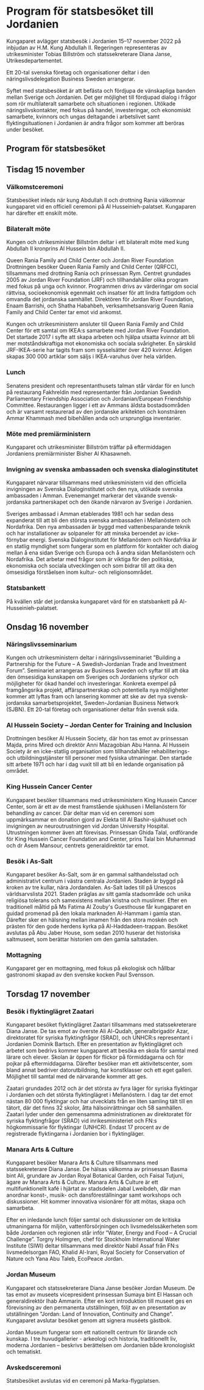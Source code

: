 # Program för statsbesöket till Jordanien

Kungaparet avlägger statsbesök i Jordanien 15–17 november 2022 på inbjudan av H.M. Kung Abdullah II. Regeringen representeras av utrikesminister Tobias Billström och statssekreterare Diana Janse, Utrikesdepartementet.

Ett 20-tal svenska företag och organisationer deltar i den näringslivsdelegation Business Sweden arrangerar.

Syftet med statsbesöket är att befästa och fördjupa de vänskapliga banden mellan Sverige och Jordanien. Det ger möjlighet till fördjupad dialog i frågor som rör multilateralt samarbete och situationen i regionen. Utökade näringslivskontakter, med fokus på handel, investeringar, och ekonomiskt samarbete, kvinnors och ungas deltagande i arbetslivet samt flyktingsituationen i Jordanien är andra frågor som kommer att beröras under besöket.

## Program för statsbesöket

## Tisdag 15 november

### Välkomstceremoni

Statsbesöket inleds när kung Abdullah II och drottning Rania välkomnar kungaparet vid en officiell ceremoni på Al Husseinieh-palatset. Kungaparen har därefter ett enskilt möte.

### Bilateralt möte

Kungen och utrikesminister Billström deltar i ett bilateralt möte med kung Abdullah II kronprins Al Hussein bin Abdullah II.

Queen Rania Family and Child Center och Jordan River Foundation
Drottningen besöker Queen Rania Family and Child Center (QRFCC), tillsammans med drottning Rania och prinsessan Rym. Centret grundades 2005 av Jordan River Foundation (JRF) och tillhandahåller olika program med fokus på unga och kvinnor. Programmen drivs av värderingar om social rättvisa, socioekonomisk egenmakt och insatser för att lindra fattigdom och omvandla det jordanska samhället. Direktören för Jordan River Foundation,  Enaam Barrishi, och Shatha Habahbeh, verksamhetsansvarig Queen Rania Family and Child Center tar emot vid ankomst.

Kungen och utrikesministern ansluter till Queen Rania Family and Child Center för ett samtal om IKEA:s samarbete med Jordan River Foundation. Det startade 2017 i syfte att skapa arbeten och hjälpa utsatta kvinnor att bli mer motståndskraftiga mot ekonomiska och sociala svårigheter. En särskild JRF-IKEA-serie har tagits fram som sysselsätter över 420 kvinnor. Årligen skapas 300 000 artiklar som säljs i IKEA-varuhus över hela världen.

### Lunch

Senatens president och representanthusets talman står värdar för en lunch på restaurang Fakhreldin med representanter från Jordanian Swedish Parliamentary Friendship Association och Jordanian/European Friendship Committee. Restaurangen ligger i ett av Ammans äldsta bostadsområden och är varsamt restaurerad av den jordanske arkitekten och konstnären Ammar Khammash med bibehållen anda och ursprungliga inventarier.

### Möte med premiärministern

Kungaparet och utrikesminister Billström träffar på eftermiddagen Jordaniens premiärminister Bisher Al Khasawneh.

### Invigning av svenska ambassaden och svenska dialoginstitutet

Kungaparet närvarar tillsammans med utrikesministern vid den officiella invigningen av Svenska Dialoginstitutet och den nya, utökade svenska ambassaden i Amman. Evenemanget markerar det växande svensk-jordanska partnerskapet och den ökande närvaron av Sverige i Jordanien.

Sveriges ambassad i Amman etablerades 1981 och har sedan dess expanderat till att bli den största svenska ambassaden i Mellanöstern och Nordafrika. Den nya ambassaden är byggd med vattenbesparande teknik och har installationer av solpaneler för att minska beroendet av icke-förnybar energi. Svenska Dialoginstitutet för Mellanöstern och Nordafrika är en statlig myndighet som fungerar som en plattform för kontakter och dialog mellan å ena sidan Sverige och Europa och å andra sidan Mellanöstern och Nordafrika. Det arbetar med frågor som är viktiga för den politiska, ekonomiska och sociala utvecklingen och som bidrar till att öka den ömsesidiga förståelsen inom kultur- och religionsområdet.

### Statsbankett

På kvällen står det jordanska kungaparet värd för en statsbankett på Al-Husseinieh-palatset.

## Onsdag 16 november

### Näringslivsseminarium

Kungen och utrikesministern deltar i näringslivsseminariet ”Building a Partnership for the Future – A Swedish-Jordanian Trade and Investment Forum”. Seminariet arrangeras av Business Sweden och syftar till att öka den ömsesidiga kunskapen om Sveriges och Jordaniens styrkor och möjligheter för ökad handel och investeringar. Konkreta exempel på framgångsrika projekt, affärspartnerskap och potentiella nya möjligheter kommer att lyftas fram och lansering kommer att ske av det nya svensk-jordanska samarbetsprojektet, Sweden-Jordanian Business Network (SJBN). Ett 20-tal företag och organisationer deltar från svensk sida.

### Al Hussein Society – Jordan Center for Training and Inclusion

Drottningen besöker Al Hussein Society, där hon tas emot av prinsessan Majda, prins Mired och direktör Anni Mazagobian Abu Hanna. Al Hussein Society är en icke-statlig organisation som tillhandahåller rehabiliterings- och utbildningstjänster till personer med fysiska utmaningar. Den startade sitt arbete 1971 och har i dag vuxit till att bli en ledande organisation på området.

### King Hussein Cancer Center

Kungaparet besöker tillsammans med utrikesministern King Hussein Cancer Center, som är ett av de mest framstående sjukhusen i Mellanöstern för behandling av cancer. Där deltar man vid en ceremoni som uppmärksammar en donation gjord av Elekta till Al Bashir-sjukhuset och invigningen av neuroutrustningen vid Jordan University Hospital. Utrustningen kommer även att förevisas. Prinsessan Ghida Talal, ordförande för King Hussein Cancer Foundation and Center, prins Talal bin Muhammad och dr Asem Mansour, centrets generaldirektör tar emot.

### Besök i As-Salt

Kungaparet besöker As-Salt, som är en gammal salthandelsstad och administrativt centrum i västra centrala Jordanien. Staden är byggd på kroken av tre kullar, nära Jordandalen. As-Salt lades till på Unescos världsarvslista 2021. Staden präglas av sitt gamla stadsområde och unika religiösa tolerans och samexistens mellan kristna och muslimer. Efter en traditionell måltid på Ms Fatima Al Zouby's Guesthouse får kungaparet en guidad promenad på den lokala marknaden Al-Hammam i gamla stan. Därefter sker en hälsning mellan imamen från den stora moskén och prästen för den gode herdens kyrka på Al-Haddadeen-trappan. Besöket avslutas på Abu Jaber House, som sedan 2010 huserar det historiska saltmuseet, som berättar historien om den gamla saltstaden.

### Mottagning

Kungaparet ger en mottagning, med fokus på ekologisk och hållbar gastronomi skapad av den svenske kocken Paul Svensson.

## Torsdag 17 november

### Besök i flyktinglägret Zaatari

Kungaparet besöket flyktinglägret Zaatari tillsammans med statssekreterare Diana Janse. De tas emot av överste Ali Al-Qudah, generalbrigadör Azar, direktoratet för syriska flyktingfrågor (SRAD), och UNHCR:s representant i Jordanien Dominik Bartsch. Efter en presentation av flyktinglägret och arbetet som bedrivs kommer kungaparet att besöka en skola för samtal med lärare och elever. Skolan är öppen för flickor på förmiddagarna och för pojkar på eftermiddagarna. Därefter besöker man ett aktivitetscenter, som bland annat bedriver datorutbildning, har konstklasser och ett eget galleri. Möjlighet till samtal med de närvarande kommer att ges.

Zaatari grundades 2012 och är det största av fyra läger för syriska flyktingar i Jordanien och det största flyktinglägret i Mellanöstern. I dag tar det emot nästan 80 000 flyktingar och har utvecklats från en liten samling tält till en tätort, där det finns 32 skolor, åtta hälsoinrättningar och 58 samhällen. Zaatari lyder under den gemensamma administrationen av direktoratet för syriska flyktingfrågor (SRAD) vid inrikesministeriet och FN:s högkommissarie för flyktingar (UNHCR). Endast 17 procent av de registrerade flyktingarna i Jordanien bor i flyktingläger.

### Manara Arts & Culture

Kungaparet besöker Manara Arts & Culture tillsammans med statssekreterare Diana Janse. De hälsas välkomna av prinsessan Basma bint Ali, grundare av Jordan Royal Botanical Garden, och Faisal Tutjuni, ägare av Manara Arts & Culture. Manara Arts & Culture är ett multifunktionellt kafé i hjärtat av stadsdelen Jabal Lweibdeh, där man anordnar konst-, musik- och dansföreställningar samt workshops och diskussioner. Hit kommer innovativa visionärer för att mötas, skapa och samarbeta.

Efter en inledande lunch följer samtal och diskussioner om de kritiska utmaningarna för miljön, vattenförsörjningen och livsmedelssäkerheten som både Jordanien och regionen står inför ”Water, Energy and Food – A Crucial Challenge”. Torgny Holmgren, chef för Stockholm International Water Institute (SIWI) deltar tillsammans med direktör Nabil Assaf från FN:s livsmedelsorgan FAO, Khalid Al-Irani, Royal Society for Conservation of Nature och Yana Abu Taleb, EcoPeace Jordan.

### Jordan Museum

Kungaparet och statssekreterare Diana Janse besöker Jordan Museum. De tas emot av museets vicepresident prinsessan Sumaya bint El Hassan och generaldirektör Ihab Ammarin. Efter en kort introduktion till museet ges en förevisning av den permanenta utställningen, följt av en presentation av utställningen "Jordan: Land of Innovation, Continuity and Change". Kungaparet avslutar besöket genom att signera muséets gästbok.

Jordan Museum fungerar som ett nationellt centrum för lärande och kunskap. I tre huvudgallerier - arkeologi och historia, traditionellt liv, moderna Jordanien – beskrivs berättelsen om Jordanien både kronologiskt och tematiskt.

### Avskedsceremoni

Statsbesöket avslutas vid en ceremoni på Marka-flygplatsen.
